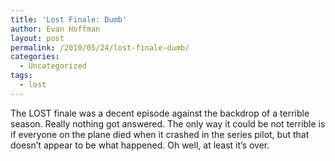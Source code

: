 ```yaml
---
title: 'Lost Finale: Dumb'
author: Evan Hoffman
layout: post
permalink: /2010/05/24/lost-finale-dumb/
categories:
  - Uncategorized
tags:
  - lost
---
```

The LOST finale was a decent episode against the backdrop of a terrible season. Really nothing got answered. The only way it could be not terrible is if everyone on the plane died when it crashed in the series pilot, but that doesn&#8217;t appear to be what happened. Oh well, at least it&#8217;s over.